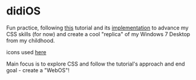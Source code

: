 # didiOS
Fun practice, following [this](https://jams.hackclub.com/batch/webOS) tutorial and its [implementation](https://www.codedex.io/community/project-showcase/t1GelXhxg4EARnCr5qXp) to advance my CSS skills (for now)
and create a cool "replica" of my Windows 7 Desktop from my childhood.

icons used [here](https://www.iconshock.com)

Main focus is to explore CSS and follow the tutorial's approach and end goal - create a "WebOS"!
